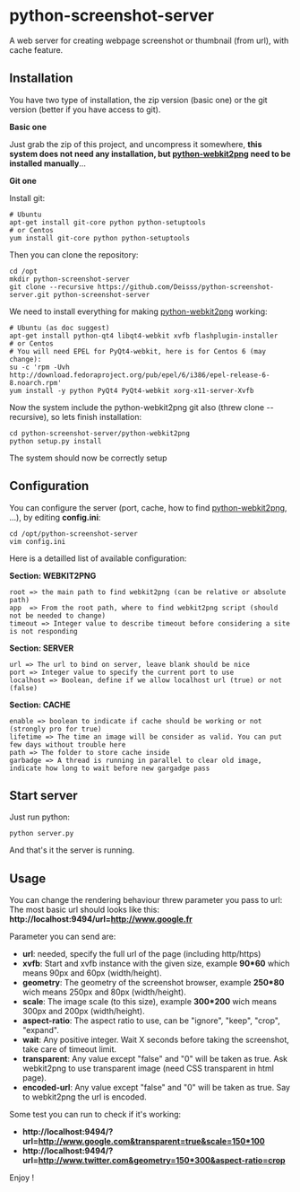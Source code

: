 python-screenshot-server
========================

A web server for creating webpage screenshot or thumbnail (from url), with cache feature.




Installation
------------


You have two type of installation, the zip version (basic one) or the git version (better if you have access to git).

**Basic one**

Just grab the zip of this project, and uncompress it somewhere, __this system does not need any installation, but [python-webkit2png](https://github.com/adamn/python-webkit2png) need to be installed manually__...


**Git one**

Install git:

    # Ubuntu
    apt-get install git-core python python-setuptools
    # or Centos
    yum install git-core python python-setuptools

Then you can clone the repository:

    cd /opt
    mkdir python-screenshot-server
    git clone --recursive https://github.com/Deisss/python-screenshot-server.git python-screenshot-server

We need to install everything for making [python-webkit2png](https://github.com/adamn/python-webkit2png) working:

    # Ubuntu (as doc suggest)
    apt-get install python-qt4 libqt4-webkit xvfb flashplugin-installer
    # or Centos
    # You will need EPEL for PyQt4-webkit, here is for Centos 6 (may change):
    su -c 'rpm -Uvh http://download.fedoraproject.org/pub/epel/6/i386/epel-release-6-8.noarch.rpm'
    yum install -y python PyQt4 PyQt4-webkit xorg-x11-server-Xvfb

Now the system include the python-webkit2png git also (threw clone --recursive), so lets finish installation:

    cd python-screenshot-server/python-webkit2png
    python setup.py install

The system should now be correctly setup

Configuration
-------------

You can configure the server (port, cache, how to find [python-webkit2png](https://github.com/adamn/python-webkit2png), ...), by editing __config.ini__:

    cd /opt/python-screenshot-server
    vim config.ini


Here is a detailled list of available configuration:

**Section: WEBKIT2PNG**

    root => the main path to find webkit2png (can be relative or absolute path)
    app  => From the root path, where to find webkit2png script (should not be needed to change)
    timeout => Integer value to describe timeout before considering a site is not responding


**Section: SERVER**

    url => The url to bind on server, leave blank should be nice
    port => Integer value to specify the current port to use
    localhost => Boolean, define if we allow localhost url (true) or not (false)


**Section: CACHE**

    enable => boolean to indicate if cache should be working or not (strongly pro for true)
    lifetime => The time an image will be consider as valid. You can put few days without trouble here
    path => The folder to store cache inside
    garbadge => A thread is running in parallel to clear old image, indicate how long to wait before new gargadge pass




Start server
------------

Just run python:

    python server.py

And that's it the server is running.




Usage
-----

You can change the rendering behaviour threw parameter you pass to url:
The most basic url should looks like this: **http://localhost:9494/url=http://www.google.fr**


Parameter you can send are:
  * **url**: needed, specify the full url of the page (including http/https)
  * **xvfb**: Start and xvfb instance with the given size, example **90*60** which means 90px and 60px (width/height).
  * **geometry**: The geometry of the screenshot browser, example **250*80** wich means 250px and 80px (width/height).
  * **scale**: The image scale (to this size), example **300*200** wich means 300px and 200px (width/height).
  * **aspect-ratio**: The aspect ratio to use, can be "ignore", "keep", "crop", "expand".
  * **wait**: Any positive integer. Wait X seconds before taking the screenshot, take care of timeout limit.
  * **transparent**: Any value except "false" and "0" will be taken as true. Ask webkit2png to use transparent image (need CSS transparent in html page).
  * **encoded-url**: Any value except "false" and "0" will be taken as true. Say to webkit2png the url is encoded.


Some test you can run to check if it's working:
  * __http://localhost:9494/?url=http://www.google.com&transparent=true&scale=150*100__
  * __http://localhost:9494/?url=http://www.twitter.com&geometry=150*300&aspect-ratio=crop__


Enjoy !

